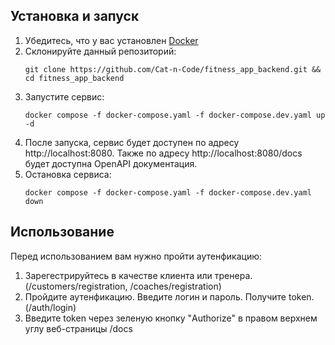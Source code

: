 
## Установка и запуск
1. Убедитесь, что у вас установлен [Docker](https://www.docker.com/)
2. Склонируйте данный репозиторий:
    ```shell
    git clone https://github.com/Cat-n-Code/fitness_app_backend.git && cd fitness_app_backend
    ```
3. Запустите сервис:
    ```shell
    docker compose -f docker-compose.yaml -f docker-compose.dev.yaml up -d
    ```
4. После запуска, сервис будет доступен по адресу http://localhost:8080. Также
    по адресу http://localhost:8080/docs будет доступна OpenAPI документация.
5. Остановка сервиса:
    ```shell
    docker compose -f docker-compose.yaml -f docker-compose.dev.yaml down
    ```
    
## Использование
Перед использованием вам нужно пройти аутенфикацию:
1. Зарегестрируйтесь в качестве клиента или тренера. (/customers/registration, /coaches/registration)
2. Пройдите аутенфикацию. Введите логин и пароль. Получите token. (/auth/login)
3. Введите token через зеленую кнопку "Authorize" в правом верхнем углу веб-страницы /docs
